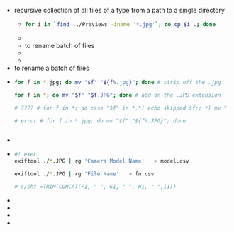 - recursive collection of all files of a type from a path to a single directory
	- ``` zsh
	  for i in `find ../Previews -iname '*.jpg'`; do cp $i .; done
	  
	  ```
	-
	- to rename batch of files
	-
	-
- to rename a batch of files
- ```zsh
  for f in *.jpg; do mv "$f" "${f%.jpg}"; done # strip off the .jpg
  
  for f in *; do mv "$f" "$f.JPG"; done	# add on the .JPG extension
  
  # ???? # for f in *; do case "$f" in *.*) echo skipped $f;; *) mv "$f" "$f".JPG; esac; done
  
  # error # for f in *.jpg; do mv "$f" "${f%.JPG}"; done
  
  
  
  ```
-
- ```zsh
  #! exec
  exiftool ./*.JPG | rg 'Camera Model Name'   > model.csv
  
  exiftool ./*.JPG | rg 'File Name'   > fn.csv
  
  # s/sht =TRIM(CONCAT(F1, " ", G1, " ", H1, " ",I1))
  ```
-
-
-
-